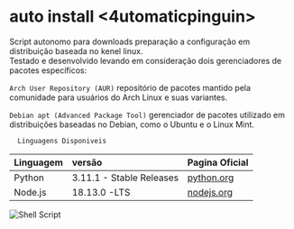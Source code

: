 # auto install <4utomaticpinguin>

Script autonomo para downloads preparação a configuração  em distribuição baseada no kenel linux.    
Testado e desenvolvido levando em consideração dois gerenciadores de pacotes específicos:       

`Arch User Repository (AUR)`  repositório de pacotes mantido pela comunidade para usuários do Arch Linux e suas variantes.



`Debian apt (Advanced Package Tool)`  gerenciador de pacotes utilizado em distribuições baseadas no Debian, como o Ubuntu e o Linux Mint.

```
  Linguagens Disponiveis
```

| Linguagem   | versão       | Pagina Oficial                           |
| :---------- | :--------- | :---------------------------------- |
| Python | 3.11.1 - Stable Releases| [python.org](https://www.python.org/downloads/source/) |
| Node.js | 18.13.0 -LTS  | [nodejs.org](https://nodejs.org/en/download/) |

![Shell Script](https://img.shields.io/badge/shell_script-%23121011.svg?style=for-the-badge&logo=gnu-bash&logoColor=white)

